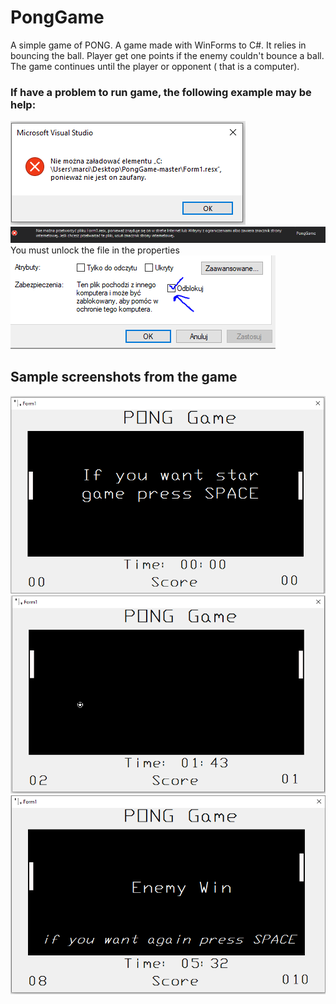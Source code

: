 # PongGame
A simple game of PONG. A game made with WinForms to C#. It relies in bouncing the ball. Player get one points if the enemy couldn't bounce a ball. The game continues until the player or opponent ( that is a computer).

### If have a problem to run game, the following example may be help:
![errorImage](https://github.com/Marcin3232/PongGame/blob/master/examples/1.PNG) ![errorImage](https://github.com/Marcin3232/PongGame/blob/master/examples/2.PNG)
You must unlock the file in the properties
![errorImage](https://github.com/Marcin3232/PongGame/blob/master/examples/3.PNG)

## Sample screenshots from the game
![errorImage](https://github.com/Marcin3232/PongGame/blob/master/examples/4.PNG)
![errorImage](https://github.com/Marcin3232/PongGame/blob/master/examples/5.PNG)
![errorImage](https://github.com/Marcin3232/PongGame/blob/master/examples/6.PNG)

